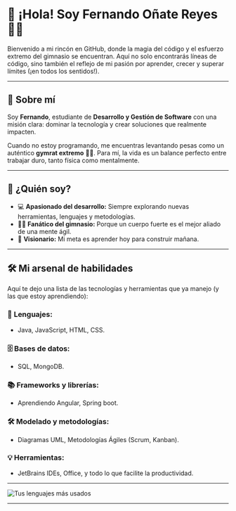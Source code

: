 # 🎩 ¡Hola! Soy Fernando Oñate Reyes 🧑‍💻

Bienvenido a mi rincón en GitHub, donde la magia del código y el esfuerzo extremo del gimnasio se encuentran. Aquí no solo encontrarás líneas de código, sino también el reflejo de mi pasión por aprender, crecer y superar límites (¡en todos los sentidos!).

---

## 🚀 Sobre mí

Soy **Fernando**, estudiante de **Desarrollo y Gestión de Software** con una misión clara: dominar la tecnología y crear soluciones que realmente impacten. 

Cuando no estoy programando, me encuentras levantando pesas como un auténtico **gymrat extremo** 🏋️‍♂️. Para mí, la vida es un balance perfecto entre trabajar duro, tanto física como mentalmente.

---

## 🌟 ¿Quién soy?

- 💻 **Apasionado del desarrollo:** Siempre explorando nuevas herramientas, lenguajes y metodologías.
- 🏋️‍♂️ **Fanático del gimnasio:** Porque un cuerpo fuerte es el mejor aliado de una mente ágil.
- 🎯 **Visionario:** Mi meta es aprender hoy para construir mañana.

---

## 🛠️ Mi arsenal de habilidades

Aquí te dejo una lista de las tecnologías y herramientas que ya manejo (y las que estoy aprendiendo):

### 🔧 **Lenguajes:**
- Java, JavaScript, HTML, CSS.

### 🗄️ **Bases de datos:**
- SQL, MongoDB.

### 📚 **Frameworks y librerías:**
- Aprendiendo Angular, Spring boot.

### 🛠️ **Modelado y metodologías:**
- Diagramas UML, Metodologías Ágiles (Scrum, Kanban).

### 💡 **Herramientas:**
- JetBrains IDEs, Office, y todo lo que facilite la productividad.

---


![Tus lenguajes más usados](https://github-readme-stats.vercel.app/api/top-langs/?username=anglfer&layout=compact&theme=radical)

---
